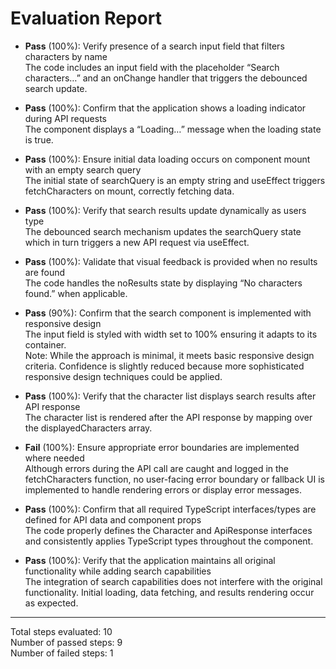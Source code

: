 # Evaluation Report

- **Pass** (100%): Verify presence of a search input field that filters characters by name  
  The code includes an input field with the placeholder “Search characters…” and an onChange handler that triggers the debounced search update.

- **Pass** (100%): Confirm that the application shows a loading indicator during API requests  
  The component displays a “Loading…” message when the loading state is true.

- **Pass** (100%): Ensure initial data loading occurs on component mount with an empty search query  
  The initial state of searchQuery is an empty string and useEffect triggers fetchCharacters on mount, correctly fetching data.

- **Pass** (100%): Verify that search results update dynamically as users type  
  The debounced search mechanism updates the searchQuery state which in turn triggers a new API request via useEffect.

- **Pass** (100%): Validate that visual feedback is provided when no results are found  
  The code handles the noResults state by displaying “No characters found.” when applicable.

- **Pass** (90%): Confirm that the search component is implemented with responsive design  
  The input field is styled with width set to 100% ensuring it adapts to its container.  
  Note: While the approach is minimal, it meets basic responsive design criteria. Confidence is slightly reduced because more sophisticated responsive design techniques could be applied.

- **Pass** (100%): Verify that the character list displays search results after API response  
  The character list is rendered after the API response by mapping over the displayedCharacters array.

- **Fail** (100%): Ensure appropriate error boundaries are implemented where needed  
  Although errors during the API call are caught and logged in the fetchCharacters function, no user-facing error boundary or fallback UI is implemented to handle rendering errors or display error messages.

- **Pass** (100%): Confirm that all required TypeScript interfaces/types are defined for API data and component props  
  The code properly defines the Character and ApiResponse interfaces and consistently applies TypeScript types throughout the component.

- **Pass** (100%): Verify that the application maintains all original functionality while adding search capabilities  
  The integration of search capabilities does not interfere with the original functionality. Initial loading, data fetching, and results rendering occur as expected.

---

Total steps evaluated: 10  
Number of passed steps: 9  
Number of failed steps: 1